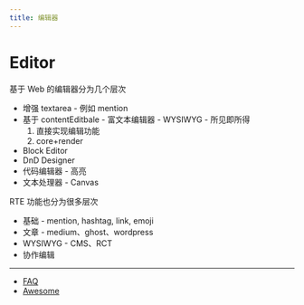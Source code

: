 ```yaml
---
title: 编辑器
---
```


# Editor

基于 Web 的编辑器分为几个层次

- 增强 textarea - 例如 mention
- 基于 contentEditbale - 富文本编辑器 - WYSIWYG - 所见即所得
  1. 直接实现编辑功能
  2. core+render
- Block Editor
- DnD Designer
- 代码编辑器 - 高亮
- 文本处理器 - Canvas

RTE 功能也分为很多层次

- 基础 - mention, hashtag, link, emoji
- 文章 - medium、ghost、wordpress
- WYSIWYG - CMS、RCT
- 协作编辑

---

- [FAQ](./editor-faq.md)
- [Awesome](./editor-awesome.md)

